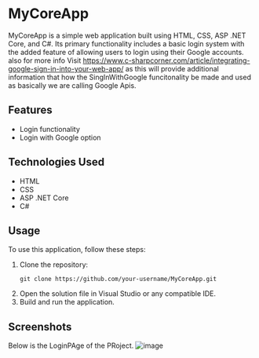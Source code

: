 # MyCoreApp

MyCoreApp is a simple web application built using HTML, CSS, ASP .NET Core, and C#. Its primary functionality includes a basic login system with the added feature of allowing users to login using their Google accounts. also for more info Visit https://www.c-sharpcorner.com/article/integrating-google-sign-in-into-your-web-app/ as this will provide additional information that how the 
SingInWithGoogle funcitonality be made and used as basically we are calling Google Apis.

## Features
- Login functionality
- Login with Google option

## Technologies Used
- HTML
- CSS
- ASP .NET Core
- C#

## Usage
To use this application, follow these steps:
1. Clone the repository:
    ```
    git clone https://github.com/your-username/MyCoreApp.git
    ```
2. Open the solution file in Visual Studio or any compatible IDE.
3. Build and run the application.

## Screenshots
Below is the LoginPAge of the PRoject.
![image](https://github.com/Khushnp/SignInWithGoogle/assets/86459371/d2a6d55f-6da6-4caf-8b6f-06f4cd39c36c)
